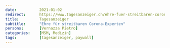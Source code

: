 ```yaml
---
date:          2021-01-02
redirect:      https://www.tagesanzeiger.ch/ehre-fuer-streitbaren-corona-experten-375708639111
title:         Tagesanzeiger
subtitle:      "Ehre für streitbaren Corona-Experten"
persons:       [Vernazza Pietro]
categories:    [MSM, Medizin]
tags:          [tagesanzeiger, paywall]
---
```

